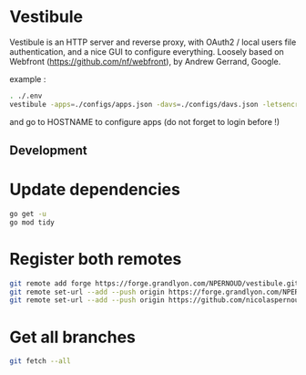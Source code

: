 # Vestibule

Vestibule is an HTTP server and reverse proxy, with OAuth2 / local users file authentication, and a nice GUI to configure everything.
Loosely based on Webfront (https://github.com/nf/webfront), by Andrew Gerrand, Google.

example :

```bash
. ./.env
vestibule -apps=./configs/apps.json -davs=./configs/davs.json -letsencrypt_cache=./letsencrypt_cache
```

and go to HOSTNAME to configure apps (do not forget to login before !)

## Development

# Update dependencies

```bash
go get -u
go mod tidy
```

# Register both remotes

```bash
git remote add forge https://forge.grandlyon.com/NPERNOUD/vestibule.git
git remote set-url --add --push origin https://forge.grandlyon.com/NPERNOUD/vestibule.git
git remote set-url --add --push origin https://github.com/nicolaspernoud/Vestibule.git
```

# Get all branches

```bash
git fetch --all
```
